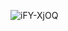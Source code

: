 ![iFY-XjOQ](https://github.com/PilotChalkanov/iochalki/assets/89308622/d3311272-ad4d-4d3e-845a-76500baef89a)
